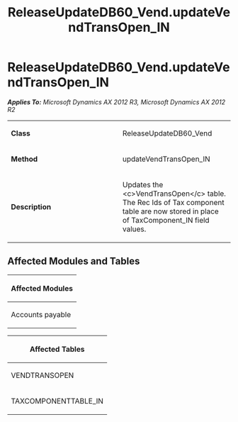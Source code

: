 ﻿---
title: ReleaseUpdateDB60_Vend.updateVendTransOpen_IN
TOCTitle: ReleaseUpdateDB60_Vend.updateVendTransOpen_IN
ms:assetid: 817a5aef-6180-fcb5-c8d7-31aef729c5a7
ms:mtpsurl: https://msdn.microsoft.com/en-us/library/JJ685928(v=AX.60)
ms:contentKeyID: 49709380
ms.date: 05/18/2015
mtps_version: v=AX.60
---

# ReleaseUpdateDB60\_Vend.updateVendTransOpen\_IN 


_**Applies To:** Microsoft Dynamics AX 2012 R3, Microsoft Dynamics AX 2012 R2_

<table>
<colgroup>
<col style="width: 50%" />
<col style="width: 50%" />
</colgroup>
<tbody>
<tr class="odd">
<td><p><strong>Class</strong></p></td>
<td><p>ReleaseUpdateDB60_Vend</p></td>
</tr>
<tr class="even">
<td><p><strong>Method</strong></p></td>
<td><p>updateVendTransOpen_IN</p></td>
</tr>
<tr class="odd">
<td><p><strong>Description</strong></p></td>
<td><p>Updates the &lt;c&gt;VendTransOpen&lt;/c&gt; table. The Rec Ids of Tax component table are now stored in place of TaxComponent_IN field values.</p></td>
</tr>
</tbody>
</table>


## Affected Modules and Tables

<table>
<colgroup>
<col style="width: 100%" />
</colgroup>
<thead>
<tr class="header">
<th><p>Affected Modules</p></th>
</tr>
</thead>
<tbody>
<tr class="odd">
<td><p>Accounts payable</p></td>
</tr>
</tbody>
</table>


<table>
<colgroup>
<col style="width: 100%" />
</colgroup>
<thead>
<tr class="header">
<th><p>Affected Tables</p></th>
</tr>
</thead>
<tbody>
<tr class="odd">
<td><p>VENDTRANSOPEN</p></td>
</tr>
<tr class="even">
<td><p>TAXCOMPONENTTABLE_IN</p></td>
</tr>
</tbody>
</table>

  


